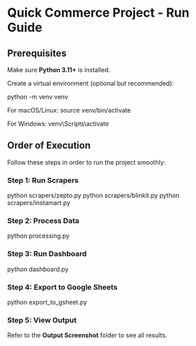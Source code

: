 # Quick Commerce Project - Run Guide

## Prerequisites

Make sure **Python 3.11+** is installed.

Create a virtual environment (optional but recommended):

python -m venv venv

For macOS/Linux:
source venv/bin/activate

For Windows:
venv\Scripts\activate

## Order of Execution

Follow these steps in order to run the project smoothly:

### Step 1: Run Scrapers

python scrapers/zepto.py
python scrapers/blinkit.py
python scrapers/instamart.py


### Step 2: Process Data

python processing.py


### Step 3: Run Dashboard

python dashboard.py


### Step 4: Export to Google Sheets

python export_to_gsheet.py


### Step 5: View Output

Refer to the **Output Screenshot** folder to see all results.
